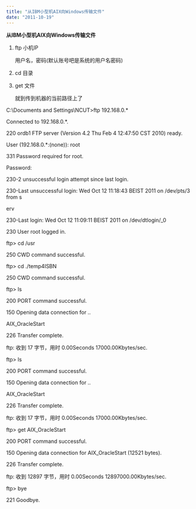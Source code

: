```yaml
---
title: "从IBM小型机AIX向Windows传输文件"
date: "2011-10-19"
---
```


**从IBM小型机AIX向Windows传输文件**

1. ftp 小机IP
    
    用户名，密码(默认账号吧是系统的用户名密码)
    
2. cd 目录
    
3. get 文件
    
    就到传到机器的当前路径上了
    

C:\\Documents and Settings\\NCUT>ftp 192.168.0.\*

Connected to 192.168.0.\*.

220 ordb1 FTP server (Version 4.2 Thu Feb 4 12:47:50 CST 2010) ready.

User (192.168.0.\*:(none)): root

331 Password required for root.

Password:

230-2 unsuccessful login attempt since last login.

230-Last unsuccessful login: Wed Oct 12 11:18:43 BEIST 2011 on /dev/pts/3 from s

erv

230-Last login: Wed Oct 12 11:09:11 BEIST 2011 on /dev/dtlogin/\_0

230 User root logged in.

ftp> cd /usr

250 CWD command successful.

ftp> cd ./temp4ISBN

250 CWD command successful.

ftp> ls

200 PORT command successful.

150 Opening data connection for ..

AIX\_OracleStart

226 Transfer complete.

ftp: 收到 17 字节，用时 0.00Seconds 17000.00Kbytes/sec.

ftp> ls

200 PORT command successful.

150 Opening data connection for ..

AIX\_OracleStart

226 Transfer complete.

ftp: 收到 17 字节，用时 0.00Seconds 17000.00Kbytes/sec.

ftp> get AIX\_OracleStart

200 PORT command successful.

150 Opening data connection for AIX\_OracleStart (12521 bytes).

226 Transfer complete.

ftp: 收到 12897 字节，用时 0.00Seconds 12897000.00Kbytes/sec.

ftp> bye

221 Goodbye.
